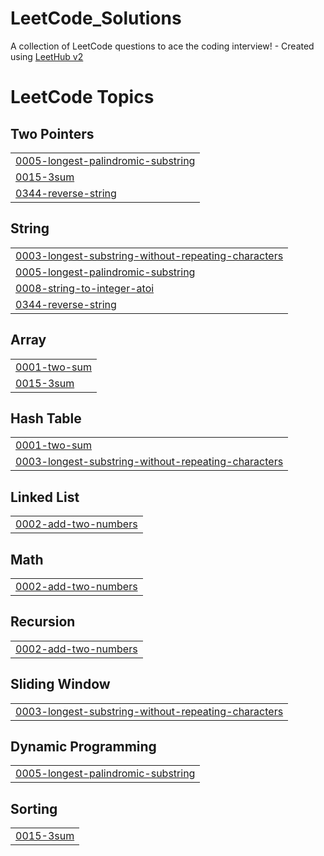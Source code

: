 # LeetCode_Solutions
A collection of LeetCode questions to ace the coding interview! - Created using [LeetHub v2](https://github.com/arunbhardwaj/LeetHub-2.0)

<!---LeetCode Topics Start-->
# LeetCode Topics
## Two Pointers
|  |
| ------- |
| [0005-longest-palindromic-substring](https://github.com/rajnishrajvansh/LeetCode_Solutions/tree/master/0005-longest-palindromic-substring) |
| [0015-3sum](https://github.com/rajnishrajvansh/LeetCode_Solutions/tree/master/0015-3sum) |
| [0344-reverse-string](https://github.com/rajnishrajvansh/LeetCode_Solutions/tree/master/0344-reverse-string) |
## String
|  |
| ------- |
| [0003-longest-substring-without-repeating-characters](https://github.com/rajnishrajvansh/LeetCode_Solutions/tree/master/0003-longest-substring-without-repeating-characters) |
| [0005-longest-palindromic-substring](https://github.com/rajnishrajvansh/LeetCode_Solutions/tree/master/0005-longest-palindromic-substring) |
| [0008-string-to-integer-atoi](https://github.com/rajnishrajvansh/LeetCode_Solutions/tree/master/0008-string-to-integer-atoi) |
| [0344-reverse-string](https://github.com/rajnishrajvansh/LeetCode_Solutions/tree/master/0344-reverse-string) |
## Array
|  |
| ------- |
| [0001-two-sum](https://github.com/rajnishrajvansh/LeetCode_Solutions/tree/master/0001-two-sum) |
| [0015-3sum](https://github.com/rajnishrajvansh/LeetCode_Solutions/tree/master/0015-3sum) |
## Hash Table
|  |
| ------- |
| [0001-two-sum](https://github.com/rajnishrajvansh/LeetCode_Solutions/tree/master/0001-two-sum) |
| [0003-longest-substring-without-repeating-characters](https://github.com/rajnishrajvansh/LeetCode_Solutions/tree/master/0003-longest-substring-without-repeating-characters) |
## Linked List
|  |
| ------- |
| [0002-add-two-numbers](https://github.com/rajnishrajvansh/LeetCode_Solutions/tree/master/0002-add-two-numbers) |
## Math
|  |
| ------- |
| [0002-add-two-numbers](https://github.com/rajnishrajvansh/LeetCode_Solutions/tree/master/0002-add-two-numbers) |
## Recursion
|  |
| ------- |
| [0002-add-two-numbers](https://github.com/rajnishrajvansh/LeetCode_Solutions/tree/master/0002-add-two-numbers) |
## Sliding Window
|  |
| ------- |
| [0003-longest-substring-without-repeating-characters](https://github.com/rajnishrajvansh/LeetCode_Solutions/tree/master/0003-longest-substring-without-repeating-characters) |
## Dynamic Programming
|  |
| ------- |
| [0005-longest-palindromic-substring](https://github.com/rajnishrajvansh/LeetCode_Solutions/tree/master/0005-longest-palindromic-substring) |
## Sorting
|  |
| ------- |
| [0015-3sum](https://github.com/rajnishrajvansh/LeetCode_Solutions/tree/master/0015-3sum) |
<!---LeetCode Topics End-->
